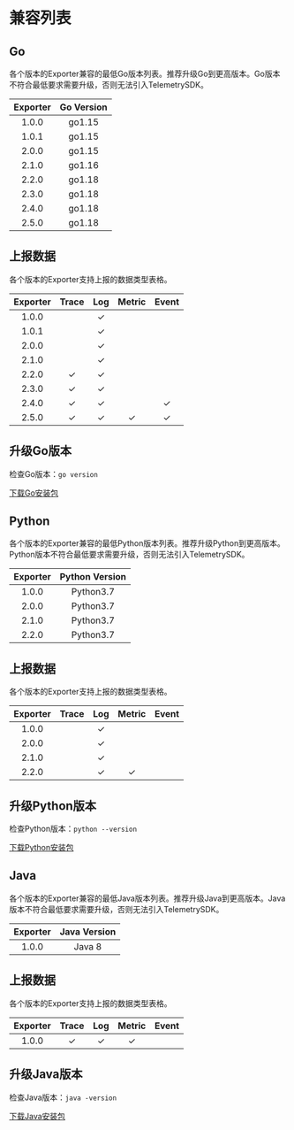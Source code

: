 # 兼容列表

## Go
各个版本的Exporter兼容的最低Go版本列表。推荐升级Go到更高版本。Go版本不符合最低要求需要升级，否则无法引入TelemetrySDK。

| Exporter | Go Version |
| :------: | :--------: |
|  1.0.0   |   go1.15   |
|  1.0.1   |   go1.15   |
|  2.0.0   |   go1.15   |
|  2.1.0   |   go1.16   |
|  2.2.0   |   go1.18   |
|  2.3.0   |   go1.18   |
|  2.4.0   |   go1.18   |
|  2.5.0   |   go1.18   |

## 上报数据

各个版本的Exporter支持上报的数据类型表格。

| Exporter | Trace |  Log  | Metric | Event |
| :------: | :---: | :---: | :----: | :---: |
|  1.0.0   |       |   ✓   |        |       |
|  1.0.1   |       |   ✓   |        |       |
|  2.0.0   |       |   ✓   |        |       |
|  2.1.0   |       |   ✓   |        |       |
|  2.2.0   |   ✓   |   ✓   |        |       |
|  2.3.0   |   ✓   |   ✓   |        |       |
|  2.4.0   |   ✓   |   ✓   |        |   ✓   |
|  2.5.0   |   ✓   |   ✓   |   ✓    |   ✓   |

## 升级Go版本

检查Go版本：`go version`

[下载Go安装包](https://gomirrors.org/)

## Python
各个版本的Exporter兼容的最低Python版本列表。推荐升级Python到更高版本。Python版本不符合最低要求需要升级，否则无法引入TelemetrySDK。

| Exporter | Python Version |
| :------: | :------------: |
|  1.0.0   |   Python3.7    |
|  2.0.0   |   Python3.7    |
|  2.1.0   |   Python3.7    |
|  2.2.0   |   Python3.7    |

## 上报数据

各个版本的Exporter支持上报的数据类型表格。

| Exporter | Trace |  Log  | Metric | Event |
| :------: | :---: | :---: | :----: | :---: |
|  1.0.0   |       |   ✓   |        |       |
|  2.0.0   |       |   ✓   |        |       |
|  2.1.0   |       |   ✓   |        |       |
|  2.2.0   |       |   ✓   |   ✓    |       |

## 升级Python版本

检查Python版本：`python --version`

[下载Python安装包](https://www.python.org/downloads/)

## Java
各个版本的Exporter兼容的最低Java版本列表。推荐升级Java到更高版本。Java版本不符合最低要求需要升级，否则无法引入TelemetrySDK。

| Exporter | Java Version |
| :------: | :----------: |
|  1.0.0   |    Java 8    |

## 上报数据

各个版本的Exporter支持上报的数据类型表格。

| Exporter | Trace |  Log  | Metric | Event |
| :------: | :---: | :---: | :----: | :---: |
|  1.0.0   |   ✓   |   ✓    |   ✓    |       |

## 升级Java版本

检查Java版本：`java -version`

[下载Java安装包](https://jdk.java.net/)